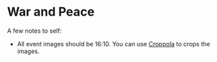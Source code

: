 # War and Peace

A few notes to self:
- All event images should be 16:10. You can use [Croppola](https://croppola.com/) to crops the images.
